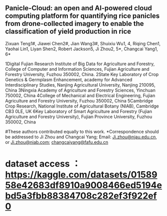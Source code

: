 ## Panicle-Cloud: an open and AI-powered cloud computing platform for quantifying rice panicles from drone-collected imagery to enable the classification of yield production in rice

Zixuan Teng1#, Jiawei Chen2#, Jian Wang3#, Shuixiu Wu1, 4, Riqing Chen1, Yaohai Lin1, Liyan Shen2, Robert Jackson5, Ji Zhou2, 5*, Changcai Yang1, 6*

1Digital Fujian Research Institute of Big Data for Agriculture and Forestry, College of Computer and Information Sciences, Fujian Agriculture and Forestry University, Fuzhou 350002, China.
2State Key Laboratory of Crop Genetics & Germplasm Enhancement, academy for Advanced Interdisciplinary Studies, Nanjing Agricultural University, Nanjing 210095, China
3Ningxia Academy of Agriculture and Forestry Sciences, Yinchuan 750002, China
4College of Mechanical and Electrical Engineering, Fujian Agriculture and Forestry University, Fuzhou 350002, China
5Cambridge Crop Research, National Institute of Agricultural Botany (NIAB), Cambridge CB3 0LE, UK
6Key Laboratory of Smart Agriculture and Forestry (Fujian Agriculture and Forestry University), Fujian Province University, Fuzhou 350002, China

#These authors contributed equally to this work.
*Correspondence should be addressed to Ji Zhou and Changcai Yang; 
Email: Ji.zhou@njau.edu.cn, or Ji.zhou@niab.com; changcaiyang@fafu.edu.cn

# dataset access ：https://kaggle.com/datasets/0158958e42683df8910a9008466ed5194ebd5a3fbb88384708c282ef3f922ef0
